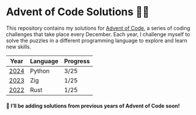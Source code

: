 # Advent of Code Solutions 🎄✨
This repository contains my solutions for [Advent of Code](https://adventofcode.com/), a series of coding challenges that take place every December. Each year, I challenge myself to solve the puzzles in a different programming language to explore and learn new skills.

| Year | Language | Progress |
| ---- | -------- | -------- |
| [2024](https://adventofcode.com/2024) | Python | 3/25 |
| [2023](https://adventofcode.com/2023) | Zig | 1/25 |
| [2022](https://adventofcode.com/2022) | Rust | 1/25 |

#### 🚀 I’ll be adding solutions from previous years of Advent of Code soon!
